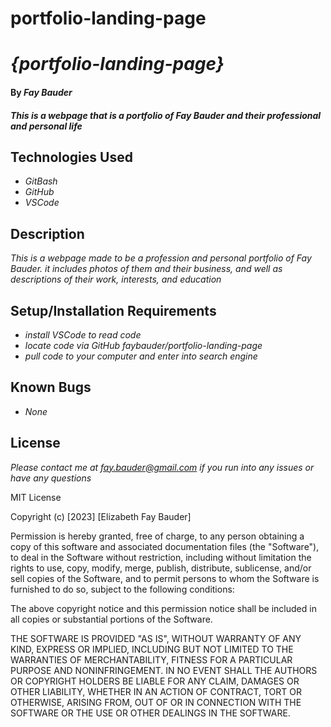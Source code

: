 # portfolio-landing-page
# _{portfolio-landing-page}_

#### By _**Fay Bauder**_

#### _This is a webpage that is a portfolio of Fay Bauder and their professional and personal life_

## Technologies Used

* _GitBash_
* _GitHub_
* _VSCode_

## Description

_This is a webpage made to be a profession and personal portfolio of Fay Bauder. it includes photos of them and their business, and well as descriptions of their work, interests, and education_

## Setup/Installation Requirements

* _install VSCode to read code_
* _locate code via GitHub faybauder/portfolio-landing-page_
* _pull code to your computer and enter into search engine_



## Known Bugs

* _None_


## License

_Please contact me at fay.bauder@gmail.com if you run into any issues or have any questions_

MIT License

Copyright (c) [2023] [Elizabeth Fay Bauder]

Permission is hereby granted, free of charge, to any person obtaining a copy
of this software and associated documentation files (the "Software"), to deal
in the Software without restriction, including without limitation the rights
to use, copy, modify, merge, publish, distribute, sublicense, and/or sell
copies of the Software, and to permit persons to whom the Software is
furnished to do so, subject to the following conditions:

The above copyright notice and this permission notice shall be included in all
copies or substantial portions of the Software.

THE SOFTWARE IS PROVIDED "AS IS", WITHOUT WARRANTY OF ANY KIND, EXPRESS OR
IMPLIED, INCLUDING BUT NOT LIMITED TO THE WARRANTIES OF MERCHANTABILITY,
FITNESS FOR A PARTICULAR PURPOSE AND NONINFRINGEMENT. IN NO EVENT SHALL THE
AUTHORS OR COPYRIGHT HOLDERS BE LIABLE FOR ANY CLAIM, DAMAGES OR OTHER
LIABILITY, WHETHER IN AN ACTION OF CONTRACT, TORT OR OTHERWISE, ARISING FROM,
OUT OF OR IN CONNECTION WITH THE SOFTWARE OR THE USE OR OTHER DEALINGS IN THE
SOFTWARE.
